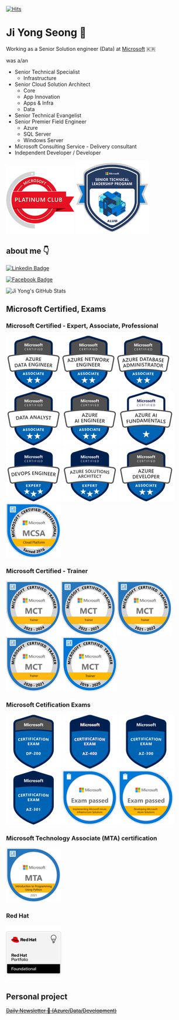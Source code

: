 [![Hits](https://hits.seeyoufarm.com/api/count/incr/badge.svg?url=https%3A%2F%2Fgithub.com%2Fjiyongseong%2Fhit-counter&count_bg=%235676FF&title_bg=%23555555&icon=microsoftazure.svg&icon_color=%23E7E7E7&title=hits&edge_flat=true)](https://hits.seeyoufarm.com)

# Ji Yong Seong :man:
Working as a Senior Solution engineer (Data) at [Microsoft](https://github.com/microsoft) :kr: 

was a/an
- Senior Technical Specialist 
    - Infrastructure
- Senior Cloud Solution Architect
    - Core
    - App Innovation
    - Apps & Infra
    - Data
- Senior Technical Evangelist
- Senior Premier Field Engineer
    - Azure
    - SQL Server 
    - Windows Server
- Microsoft Consulting Service - Delivery consultant
- Independent Developer / Developer

<img src=".\badges\PlatinumClub-logo.png" />
<img src=".\badges\senior-technical-leadership-program-alumni.png" height="200">

## about me :point_down:
[![Linkedin Badge](https://img.shields.io/badge/jyseong-linkedin-blue?style=for-the-badge&logo=linkedin)](https://www.linkedin.com/in/ji-yong-seong-628a2952/)

[![Facebook Badge](https://img.shields.io/badge/jyseong-Facebook-blue?style=for-the-badge&logo=Facebook)](https://www.facebook.com/jiyongseongmsft/)

![Ji Yong's GitHub Stats](https://github-readme-stats.vercel.app/api?username=jiyongseong&show_icons=true)

<!-- ## play with :hammer:

### :computer:
<img src="https://github.com/github/explore/blob/main/topics/dotnet/dotnet.png" height="32" /><img src="https://github.com/github/explore/blob/main/topics/powershell/powershell.png" height="32" /><img src="https://github.com/github/explore/blob/main/topics/csharp/csharp.png" height="32" /><img src="https://github.com/github/explore/blob/main/topics/nuget/nuget.png" height="32" /><img src="https://github.com/github/explore/blob/main/topics/azure/azure.png" height="32" /><img src="https://github.com/github/explore/blob/main/topics/visual-basic/visual-basic.png" height="32" /><img src="https://github.com/github/explore/blob/main/topics/visual-studio-code/visual-studio-code.png" height="32" /><img src="https://github.com/github/explore/blob/main/topics/aspnet/aspnet.png" height="32" /><img src="https://github.com/github/explore/blob/main/topics/git/git.png" height="32" /><img src="https://github.com/github/explore/blob/main/topics/github/github.png" height="32" /><img src="https://github.com/github/explore/blob/main/topics/jupyter-notebook/jupyter-notebook.png" height="32" /><img src="https://github.com/github/explore/blob/main/topics/zeplin/zeplin.png" height="32" /><img src="https://github.com/github/explore/blob/main/topics/python/python.png" height="32" /><img src="https://github.com/github/explore/blob/main/topics/docker/docker.png" height="32" /><img src="https://github.com/github/explore/blob/main/topics/kubernetes/kubernetes.png" height="32" /><img src="https://github.com/github/explore/blob/main/topics/yaml/yaml.png" height="32" /><img src="https://github.com/github/explore/blob/main/topics/bash/bash.png" height="32" /><img src="https://github.com/github/explore/blob/main/topics/ubuntu/ubuntu.png" height="32" /><img src="https://github.com/github/explore/blob/main/topics/terminal/terminal.png" height="32" /><img src="https://github.com/github/explore/blob/main/topics/jenkins/jenkins.png" height="32" /><img src="https://github.com/github/explore/blob/main/topics/groovy/groovy.png" height="32" /><img src="https://github.com/github/explore/blob/main/topics/gradle/gradle.png" height="32" /><img src="https://github.com/github/explore/blob/main/topics/json/json.png" height="32" /><img src="https://github.com/github/explore/blob/main/topics/telegram/telegram.png" height="32" /><img src="https://github.com/github/explore/blob/main/topics/html/html.png" height="32" /><img src="https://github.com/github/explore/blob/main/topics/nginx/nginx.png" height="32" /><img src="https://github.com/github/explore/blob/main/topics/java/java.png" height="32" /><img src="https://github.com/github/explore/blob/main/topics/go/go.png" height="32" /><img src="https://github.com/github/explore/blob/main/topics/r/r.png" height="32" /><img src="https://github.com/github/explore/blob/main/topics/linux/linux.png" height="32" /><img src="https://github.com/github/explore/blob/main/topics/maven/maven.png" height="32" /><img src="https://github.com/github/explore/blob/main/topics/css/css.png" height="32" /><img src="https://github.com/github/explore/blob/main/topics/fsharp/fsharp.png" height="32" /><img src="https://github.com/github/explore/blob/main/topics/mysql/mysql.png" height="32" /><img src="https://github.com/github/explore/blob/main/topics/flask/flask.png" height="32" /><img src="https://github.com/github/explore/blob/main/topics/php/php.png" height="32" /><img src="https://github.com/github/explore/blob/main/topics/nodejs/nodejs.png" height="32" /><img src="https://github.com/github/explore/blob/main/topics/npm/npm.png" height="32" /><img src="https://github.com/github/explore/blob/main/topics/postgresql/postgresql.png" height="32" /><img src="https://github.com/github/explore/blob/main/topics/redis/redis.png" height="32" /><img src="https://github.com/github/explore/blob/main/topics/sql/sql.png" height="32" /><img src="https://github.com/github/explore/blob/main/topics/twitter/twitter.png" height="32" /><img src="https://github.com/github/explore/blob/main/topics/typescript/typescript.png" height="32" />


### Azure :cloud:

<img src="https://raw.githubusercontent.com/jiyongseong/jiyongseong/master/Azure_Public_Service_Icons/AI%20%2B%20Machine%20Learning/00029-icon-service-Cognitive-Services.svg" height="32" /><img src="https://raw.githubusercontent.com/jiyongseong/jiyongseong/master/Azure_Public_Service_Icons/Analytics\00037-icon-service-HD-Insight-Clusters.svg" height="32" /><img src="https://raw.githubusercontent.com/jiyongseong/jiyongseong/master/Azure_Public_Service_Icons/Analytics/00040-icon-service-Azure-Data-Explorer-Clusters.svg" height="32" /><img src="https://raw.githubusercontent.com/jiyongseong/jiyongseong/master/Azure_Public_Service_Icons/App Services\10035-icon-service-App-Services.svg" height="32" /><img src="https://raw.githubusercontent.com/jiyongseong/jiyongseong/master/Azure_Public_Service_Icons/App Services/10044-icon-service-Search-Services.svg" height="32" /><img src="https://raw.githubusercontent.com/jiyongseong/jiyongseong/master/Azure_Public_Service_Icons/App Services/00056-icon-service-CDN-Profiles.svg" height="32" /><img src="https://raw.githubusercontent.com/jiyongseong/jiyongseong/master/Azure_Public_Service_Icons/Compute/10021-icon-service-Virtual-Machine.svg" height="32" /><img src="https://raw.githubusercontent.com/jiyongseong/jiyongseong/master/Azure_Public_Service_Icons/Compute/10023-icon-service-Kubernetes-Services.svg" height="32" /><img src="https://raw.githubusercontent.com/jiyongseong/jiyongseong/master/Azure_Public_Service_Icons/Compute/10029-icon-service-Function-Apps.svg" height="32" /><img src="https://raw.githubusercontent.com/jiyongseong/jiyongseong/master/Azure_Public_Service_Icons/Compute/10030-icon-service-Cloud-Services-(Classic).svg" height="32" /><img src="https://raw.githubusercontent.com/jiyongseong/jiyongseong/master/Azure_Public_Service_Icons/Compute/10034-icon-service-VM-Scale-Sets.svg" height="32" /><img src="https://raw.githubusercontent.com/jiyongseong/jiyongseong/master/Azure_Public_Service_Icons/Databases/00041-icon-service-Data-Factory.svg" height="32" /><img src="https://raw.githubusercontent.com/jiyongseong/jiyongseong/master/Azure_Public_Service_Icons/Databases/10121-icon-service-Azure-Cosmos-DB.svg" height="32" /><img src="https://raw.githubusercontent.com/jiyongseong/jiyongseong/master/Azure_Public_Service_Icons/Databases/10122-icon-service-Azure-Database-MySQL-Server.svg" height="32" /><img src="https://raw.githubusercontent.com/jiyongseong/jiyongseong/master/Azure_Public_Service_Icons/DevOps/10261-icon-service-Azure-DevOps.svg" height="32" /><img src="https://raw.githubusercontent.com/jiyongseong/jiyongseong/master/Azure_Public_Service_Icons/DevOps/00012-icon-service-Application-Insights.svg" height="32" /><img src="https://raw.githubusercontent.com/jiyongseong/jiyongseong/master/Azure_Public_Service_Icons/Identity/10221-icon-service-Azure-Active-Directory.svg" height="32" /><img src="https://raw.githubusercontent.com/jiyongseong/jiyongseong/master/Azure_Public_Service_Icons/Integration/10201-icon-service-Logic-Apps.svg" height="32" /><img src="https://raw.githubusercontent.com/jiyongseong/jiyongseong/master/Azure_Public_Service_Icons/IoT/10029-icon-service-Function-Apps.svg" height="32" /><img src="https://raw.githubusercontent.com/jiyongseong/jiyongseong/master/Azure_Public_Service_Icons/Networking/00056-icon-service-CDN-Profiles.svg" height="32" /><img src="https://raw.githubusercontent.com/jiyongseong/jiyongseong/master/Azure_Public_Service_Icons/Networking/01105-icon-service-Private-Link-Service.svg" height="32" /><img src="https://raw.githubusercontent.com/jiyongseong/jiyongseong/master/Azure_Public_Service_Icons/Networking/10061-icon-service-Virtual-Networks.svg" height="32" /><img src="https://raw.githubusercontent.com/jiyongseong/jiyongseong/master/Azure_Public_Service_Icons/Networking/10065-icon-service-Traffic-Manager-Profiles.svg" height="32" /><img src="https://raw.githubusercontent.com/jiyongseong/jiyongseong/master/Azure_Public_Service_Icons/Networking/10062-icon-service-Load-Balancers.svg" height="32" /><img src="https://raw.githubusercontent.com/jiyongseong/jiyongseong/master/Azure_Public_Service_Icons/Networking/10063-icon-service-Virtual-Network-Gateways.svg" height="32" /><img src="https://raw.githubusercontent.com/jiyongseong/jiyongseong/master/Azure_Public_Service_Icons/Networking/10067-icon-service-Network-Security-Groups.svg" height="32" /><img src="https://raw.githubusercontent.com/jiyongseong/jiyongseong/master/Azure_Public_Service_Icons/Storage/10086-icon-service-Storage-Accounts.svg" height="32" /><img src="https://raw.githubusercontent.com/jiyongseong/jiyongseong/master/Azure_Public_Service_Icons/Storage/10087-icon-service-Storage-Accounts-(Classic).svg" height="32" /><img src="https://raw.githubusercontent.com/jiyongseong/jiyongseong/master/Azure_Public_Service_Icons/Storage/10094-icon-service-Data-Box.svg" height="32" /><img src="https://raw.githubusercontent.com/jiyongseong/jiyongseong/master/Azure_Public_Service_Icons/Storage/10096-icon-service-Azure-NetApp-Files.svg" height="32" />


### reference
- Icon reference : https://github.com/github/explore/tree/master/topics
- emoji reference : https://api.github.com/emojis, https://github.com/jiyongseong/github-emoji
- Azure architecture icons : https://docs.microsoft.com/en-us/azure/architecture/icons/
-->

## Microsoft Certified, Exams

### Microsoft Certified - Expert, Associate, Professional
[<img src="./badges/azure-data-engineer-associate-600x600.png" height="150">](https://docs.microsoft.com/en-us/learn/certifications/azure-data-engineer/)[<img src="./badges/microsoft-certified-azure-network-engineer-associate.png" height="150">](https://docs.microsoft.com/en-us/learn/certifications/azure-network-engineer-associate/)[<img src="./badges/azure-database-administrator-associate-600x600.png" height="150">](https://docs.microsoft.com/en-us/learn/certifications/azure-database-administrator-associate/) [<img src="./badges/CERT-Associate-Data-Analyst-600x600.png" height="150">](https://docs.microsoft.com/en-us/learn/certifications/data-analyst-associate/) [<img src="./badges/microsoft-certified-azure-ai-engineer-associate.png" height="150">](https://docs.microsoft.com/en-us/learn/certifications/azure-ai-engineer/) 
[<img src="./badges/azure-ai-fundamentals-600x600.png" height="150">](https://docs.microsoft.com/en-us/learn/certifications/azure-ai-fundamentals/) 
[<img src="./badges/microsoft-certified-devops-engineer-expert.png" height="150">](https://docs.microsoft.com/en-us/learn/certifications/devops-engineer/) [<img src="./badges/microsoft-certified-azure-solutions-architect-expert.png" height="150">](https://docs.microsoft.com/en-us/learn/certifications/azure-solutions-architect) [<img src="./badges/microsoft-certified-azure-developer-associate.png" height="150">](https://docs.microsoft.com/en-us/learn/certifications/azure-developer/) <img src="./badges/mcsa-cloud-platform-certified-2016.png" height="150">

### Microsoft Certified - Trainer
[<img src="./badges/microsoft-certified-trainer-2023-2024.png" height="150">](https://docs.microsoft.com/en-us/learn/certifications/mct-certification)[<img src="./badges/microsoft-certified-trainer-2022-2023.png" height="150">](https://docs.microsoft.com/en-us/learn/certifications/mct-certification) [<img src="./badges/microsoft-certified-trainer-2021-2022.png" height="150">](https://docs.microsoft.com/en-us/learn/certifications/mct-certification) [<img src="./badges/microsoft-certified-trainer-2020-2021.png" height="150">](https://docs.microsoft.com/en-us/learn/certifications/mct-certification) [<img src="./badges/microsoft-certified-trainer-2019-2020.png" height="150">](https://docs.microsoft.com/en-us/learn/certifications/mct-certification)

### Microsoft Cetification Exams
[<img src="./badges/dp-200-implementing-an-azure-data-solution.1.png" height="150">](https://docs.microsoft.com/en-us/learn/certifications/exams/dp-200) [<img src="./badges/az-400-designing-and-implementing-microsoft-devops-solutions.png" height="150">](https://docs.microsoft.com/en-us/learn/certifications/exams/az-400) [<img src="./badges/az-300-microsoft-azure-architect-technologies.png" height="150">](https://docs.microsoft.com/en-us/learn/certifications/exams/az-300) [<img src="./badges/az-301-microsoft-azure-architect-design.png" height="150">](https://docs.microsoft.com/en-us/learn/certifications/exams/az-301) <img src="./badges/exam-533-implementing-microsoft-azure-infrastructure-solutions.png" height="150"> <img src="./badges/exam-532-developing-microsoft-azure-solutions.png" height="150"> 

### Microsoft Technology Associate (MTA) certification
[<img src="./badges/MTA-Introduction_to_Programming_Using_Python-600x600.png" height="150">](https://docs.microsoft.com/en-us/learn/certifications/mta-introduction-to-programming-using-python/)

### Red Hat
<img src="./badges/red-hat-portfolio-foundational.1.png" height="150">

## Personal project
~~[Daily Newsletter :newspaper: (Azure/Data/Development)](http://aznews.azurewebsites.net/)~~
